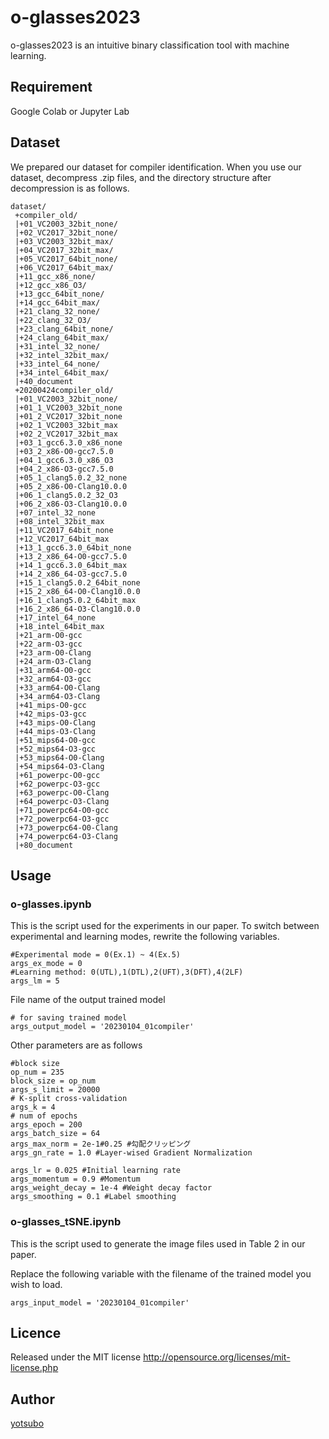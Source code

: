# o-glasses2023
o-glasses2023 is an intuitive binary classification tool with machine learning.

## Requirement
Google Colab or Jupyter Lab

## Dataset
We prepared our dataset for compiler identification.
When you use our dataset, decompress .zip files, and the directory structure after decompression is as follows.
```
dataset/
 +compiler_old/
 |+01_VC2003_32bit_none/
 |+02_VC2017_32bit_none/
 |+03_VC2003_32bit_max/
 |+04_VC2017_32bit_max/
 |+05_VC2017_64bit_none/
 |+06_VC2017_64bit_max/
 |+11_gcc_x86_none/
 |+12_gcc_x86_O3/
 |+13_gcc_64bit_none/
 |+14_gcc_64bit_max/
 |+21_clang_32_none/
 |+22_clang_32_O3/
 |+23_clang_64bit_none/
 |+24_clang_64bit_max/
 |+31_intel_32_none/
 |+32_intel_32bit_max/
 |+33_intel_64_none/
 |+34_intel_64bit_max/
 |+40_document
 +20200424compiler_old/
 |+01_VC2003_32bit_none/
 |+01_1_VC2003_32bit_none
 |+01_2_VC2017_32bit_none
 |+02_1_VC2003_32bit_max
 |+02_2_VC2017_32bit_max
 |+03_1_gcc6.3.0_x86_none
 |+03_2_x86-O0-gcc7.5.0
 |+04_1_gcc6.3.0_x86_O3
 |+04_2_x86-O3-gcc7.5.0
 |+05_1_clang5.0.2_32_none
 |+05_2_x86-O0-Clang10.0.0
 |+06_1_clang5.0.2_32_O3
 |+06_2_x86-O3-Clang10.0.0
 |+07_intel_32_none
 |+08_intel_32bit_max
 |+11_VC2017_64bit_none
 |+12_VC2017_64bit_max
 |+13_1_gcc6.3.0_64bit_none
 |+13_2_x86_64-O0-gcc7.5.0
 |+14_1_gcc6.3.0_64bit_max
 |+14_2_x86_64-O3-gcc7.5.0
 |+15_1_clang5.0.2_64bit_none
 |+15_2_x86_64-O0-Clang10.0.0
 |+16_1_clang5.0.2_64bit_max
 |+16_2_x86_64-O3-Clang10.0.0
 |+17_intel_64_none
 |+18_intel_64bit_max
 |+21_arm-O0-gcc
 |+22_arm-O3-gcc
 |+23_arm-O0-Clang
 |+24_arm-O3-Clang
 |+31_arm64-O0-gcc
 |+32_arm64-O3-gcc
 |+33_arm64-O0-Clang
 |+34_arm64-O3-Clang
 |+41_mips-O0-gcc
 |+42_mips-O3-gcc
 |+43_mips-O0-Clang
 |+44_mips-O3-Clang
 |+51_mips64-O0-gcc
 |+52_mips64-O3-gcc
 |+53_mips64-O0-Clang
 |+54_mips64-O3-Clang
 |+61_powerpc-O0-gcc
 |+62_powerpc-O3-gcc
 |+63_powerpc-O0-Clang
 |+64_powerpc-O3-Clang
 |+71_powerpc64-O0-gcc
 |+72_powerpc64-O3-gcc
 |+73_powerpc64-O0-Clang
 |+74_powerpc64-O3-Clang
 |+80_document

```

## Usage
### o-glasses.ipynb
This is the script used for the experiments in our paper.
To switch between experimental and learning modes, rewrite the following variables.
```
#Experimental mode = 0(Ex.1) ~ 4(Ex.5)
args_ex_mode = 0
#Learning method: 0(UTL),1(DTL),2(UFT),3(DFT),4(2LF)
args_lm = 5
```

File name of the output trained model
```
# for saving trained model
args_output_model = '20230104_01compiler'
```

Other parameters are as follows
```
#block size
op_num = 235
block_size = op_num
args_s_limit = 20000
# K-split cross-validation
args_k = 4
# num of epochs
args_epoch = 200
args_batch_size = 64
args_max_norm = 2e-1#0.25 #勾配クリッピング
args_gn_rate = 1.0 #Layer-wised Gradient Normalization

args_lr = 0.025 #Initial learning rate
args_momentum = 0.9 #Momentum
args_weight_decay = 1e-4 #Weight decay factor
args_smoothing = 0.1 #Label smoothing
```

### o-glasses_tSNE.ipynb
This is the script used to generate the image files used in Table 2 in our paper.

Replace the following variable with the filename of the trained model you wish to load.
```
args_input_model = '20230104_01compiler'
```

## Licence
Released under the MIT license
http://opensource.org/licenses/mit-license.php

## Author

[yotsubo](https://github.com/yotsubo)

